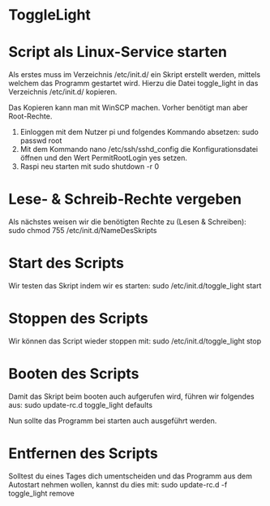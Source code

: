 # ToggleLight

# Script als Linux-Service starten
Als erstes muss im Verzeichnis /etc/init.d/ ein Skript erstellt werden, mittels welchem das Programm gestartet wird. Hierzu die Datei toggle_light in das Verzeichnis /etc/init.d/ kopieren.

Das Kopieren kann man mit WinSCP machen. Vorher benötigt man aber Root-Rechte.
1. Einloggen mit dem Nutzer pi und folgendes Kommando absetzen: sudo passwd root
2. Mit dem Kommando nano /etc/ssh/sshd_config die Konfigurationsdatei öffnen und den Wert PermitRootLogin yes setzen.
3. Raspi neu starten mit sudo shutdown -r 0


# Lese- & Schreib-Rechte vergeben
Als nächstes weisen wir die benötigten Rechte zu (Lesen & Schreiben): sudo chmod 755 /etc/init.d/NameDesSkripts

# Start des Scripts
Wir testen das Skript indem wir es starten:  sudo /etc/init.d/toggle_light start

# Stoppen des Scripts
Wir können das Script wieder stoppen mit: sudo /etc/init.d/toggle_light stop

# Booten des Scripts
Damit das Skript beim booten auch aufgerufen wird, führen wir folgendes aus: sudo update-rc.d toggle_light defaults

Nun sollte das Programm bei starten auch ausgeführt werden.

# Entfernen des Scripts
Solltest du eines Tages dich umentscheiden und das Programm aus dem Autostart nehmen wollen, kannst du dies mit: sudo update-rc.d -f  toggle_light remove
